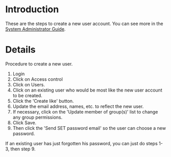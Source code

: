 # Introduction #

These are the steps to create a new user account. You can see more in the [System Administrator Guide](SystemAdminGuide#Create_a_new_user_account.md).


# Details #

Procedure to create a new user.

  1. Login
  1. Click on Access control
  1. Click on Users.
  1. Click on an existing user who would be most like the new user account to be created.
  1. Click the 'Create like' button.
  1. Update the email address, names, etc. to reflect the new user.
  1. If necessary, click on the 'Update member of group(s)' list to change any group permissions.
  1. Click Save.
  1. Then click the 'Send SET password email' so the user can choose a new password.

If an existing user has just forgotten his password, you can just do
steps 1-3, then step 9.